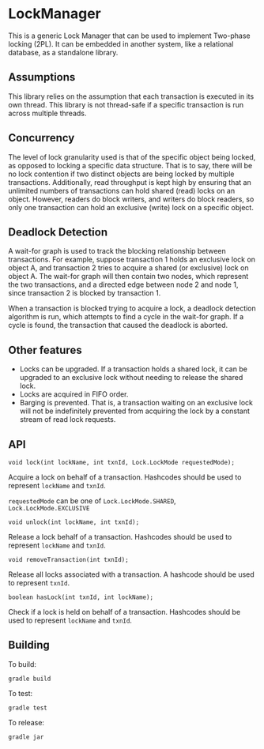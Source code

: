 # LockManager

This is a generic Lock Manager that can be used to implement Two-phase locking (2PL). It can be embedded in another system, like a relational database, as a standalone library.

## Assumptions
This library relies on the assumption that each transaction is executed in its own thread. This library is not thread-safe if a specific transaction is run across multiple threads.

## Concurrency
The level of lock granularity used is that of the specific object being locked, as opposed to locking a specific data structure. That is to say, there will be no lock contention if two distinct objects are being locked by multiple transactions. Additionally, read throughput is kept high by ensuring that an unlimited numbers of transactions can hold shared (read) locks on an object. However, readers do block writers, and writers do block readers, so only one transaction can hold an exclusive (write) lock on a specific object.

## Deadlock Detection
A wait-for graph is used to track the blocking relationship between transactions. For example, suppose transaction 1 holds an exclusive lock on object A, and transaction 2 tries to acquire a shared (or exclusive) lock on object A. The wait-for graph will then contain two nodes, which represent the two transactions, and a directed edge between node 2 and node 1, since transaction 2 is blocked by transaction 1. 

When a transaction is blocked trying to acquire a lock, a deadlock detection algorithm is run, which attempts to find a cycle in the wait-for graph. If a cycle is found, the transaction that caused the deadlock is aborted.

## Other features
- Locks can be upgraded. If a transaction holds a shared lock, it can be upgraded to an exclusive lock without needing to release the shared lock.
- Locks are acquired in FIFO order.
- Barging is prevented. That is, a transaction waiting on an exclusive lock will not be indefinitely prevented from acquiring the lock by a constant stream of read lock requests.

## API  

```
void lock(int lockName, int txnId, Lock.LockMode requestedMode);
```
Acquire a lock on behalf of a transaction. Hashcodes should be used to represent `lockName` and `txnId`.

`requestedMode` can be one of `Lock.LockMode.SHARED`, `Lock.LockMode.EXCLUSIVE` 

```
void unlock(int lockName, int txnId);
```
Release a lock behalf of a transaction. Hashcodes should be used to represent `lockName` and `txnId`.

```
void removeTransaction(int txnId);
```
Release all locks associated with a transaction. A hashcode should be used to represent `txnId`.

```
boolean hasLock(int txnId, int lockName);
```
Check if a lock is held on behalf of a transaction. Hashcodes should be used to represent `lockName` and `txnId`.

## Building

To build:
```
gradle build
```
To test:
```
gradle test
```
To release:
```
gradle jar
```

